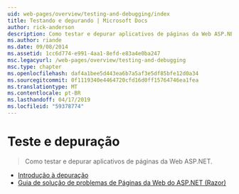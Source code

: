 ```yaml
---
uid: web-pages/overview/testing-and-debugging/index
title: Testando e depurando | Microsoft Docs
author: rick-anderson
description: Como testar e depurar aplicativos de páginas da Web ASP.NET.
ms.author: riande
ms.date: 09/08/2014
ms.assetid: 1cc6d774-e991-4aa1-8efd-e83a4e0ba247
msc.legacyurl: /web-pages/overview/testing-and-debugging
msc.type: chapter
ms.openlocfilehash: daf4a1bee5d443ea6b7a5af3e5df85bfe12d0a34
ms.sourcegitcommit: 0f1119340e4464720cfd16d0ff15764746ea1fea
ms.translationtype: MT
ms.contentlocale: pt-BR
ms.lasthandoff: 04/17/2019
ms.locfileid: "59378774"
---
```

# <a name="testing-and-debugging"></a>Teste e depuração

> Como testar e depurar aplicativos de páginas da Web ASP.NET.


- [Introdução à depuração](introduction-to-debugging.md)
- [Guia de solução de problemas de Páginas da Web do ASP.NET (Razor)](aspnet-web-pages-razor-troubleshooting-guide.md)
